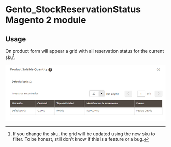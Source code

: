 # Gento_StockReservationStatus Magento 2 module

## Usage

On product form will appear a grid with all reservation status for the current sku[^1].

![Reservation grid](.README_images/grid.png)

[^1]: If you change the sku, the grid will be updated using the new sku to filter. To be honest, still don't know if
this is a feature or a bug.
